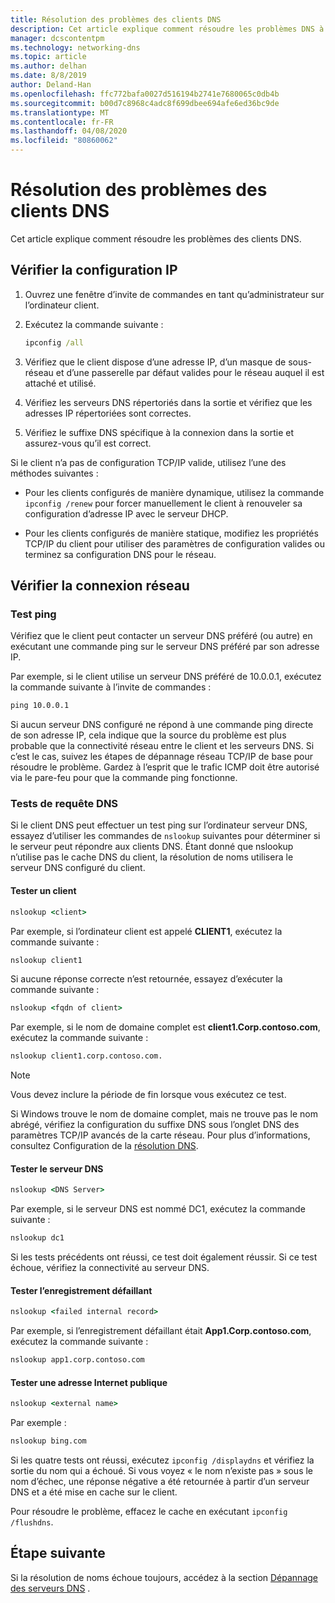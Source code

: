 ```yaml
---
title: Résolution des problèmes des clients DNS
description: Cet article explique comment résoudre les problèmes DNS à partir du côté client.
manager: dcscontentpm
ms.technology: networking-dns
ms.topic: article
ms.author: delhan
ms.date: 8/8/2019
author: Deland-Han
ms.openlocfilehash: ffc772bafa0027d516194b2741e7680065c0db4b
ms.sourcegitcommit: b00d7c8968c4adc8f699dbee694afe6ed36bc9de
ms.translationtype: MT
ms.contentlocale: fr-FR
ms.lasthandoff: 04/08/2020
ms.locfileid: "80860062"
---
```

# <a name="troubleshooting-dns-clients"></a>Résolution des problèmes des clients DNS

Cet article explique comment résoudre les problèmes des clients DNS.

## <a name="check-ip-configuration"></a>Vérifier la configuration IP

1. Ouvrez une fenêtre d’invite de commandes en tant qu’administrateur sur l’ordinateur client.

2. Exécutez la commande suivante :

   ```cmd
   ipconfig /all
   ```

3. Vérifiez que le client dispose d’une adresse IP, d’un masque de sous-réseau et d’une passerelle par défaut valides pour le réseau auquel il est attaché et utilisé.

4. Vérifiez les serveurs DNS répertoriés dans la sortie et vérifiez que les adresses IP répertoriées sont correctes.

5. Vérifiez le suffixe DNS spécifique à la connexion dans la sortie et assurez-vous qu’il est correct.

Si le client n’a pas de configuration TCP/IP valide, utilisez l’une des méthodes suivantes :

* Pour les clients configurés de manière dynamique, utilisez la commande `ipconfig /renew` pour forcer manuellement le client à renouveler sa configuration d’adresse IP avec le serveur DHCP.

* Pour les clients configurés de manière statique, modifiez les propriétés TCP/IP du client pour utiliser des paramètres de configuration valides ou terminez sa configuration DNS pour le réseau.

## <a name="check-network-connection"></a>Vérifier la connexion réseau

### <a name="ping-test"></a>Test ping

Vérifiez que le client peut contacter un serveur DNS préféré (ou autre) en exécutant une commande ping sur le serveur DNS préféré par son adresse IP.

Par exemple, si le client utilise un serveur DNS préféré de 10.0.0.1, exécutez la commande suivante à l’invite de commandes :

```cmd
ping 10.0.0.1
```

Si aucun serveur DNS configuré ne répond à une commande ping directe de son adresse IP, cela indique que la source du problème est plus probable que la connectivité réseau entre le client et les serveurs DNS. Si c’est le cas, suivez les étapes de dépannage réseau TCP/IP de base pour résoudre le problème. Gardez à l’esprit que le trafic ICMP doit être autorisé via le pare-feu pour que la commande ping fonctionne.

### <a name="dns-query-tests"></a>Tests de requête DNS

Si le client DNS peut effectuer un test ping sur l’ordinateur serveur DNS, essayez d’utiliser les commandes de `nslookup` suivantes pour déterminer si le serveur peut répondre aux clients DNS. Étant donné que nslookup n’utilise pas le cache DNS du client, la résolution de noms utilisera le serveur DNS configuré du client.

#### <a name="test-a-client"></a>Tester un client

```cmd
nslookup <client>
```
  
Par exemple, si l’ordinateur client est appelé **CLIENT1**, exécutez la commande suivante :
  
```cmd
nslookup client1
```
  
Si aucune réponse correcte n’est retournée, essayez d’exécuter la commande suivante :
  
```cmd
nslookup <fqdn of client>
```
  
Par exemple, si le nom de domaine complet est **client1.Corp.contoso.com**, exécutez la commande suivante :

```cmd
nslookup client1.corp.contoso.com.
```

> [!NOTE]
> Vous devez inclure la période de fin lorsque vous exécutez ce test.

Si Windows trouve le nom de domaine complet, mais ne trouve pas le nom abrégé, vérifiez la configuration du suffixe DNS sous l’onglet DNS des paramètres TCP/IP avancés de la carte réseau. Pour plus d’informations, consultez Configuration de la [résolution DNS](https://docs.microsoft.com/previous-versions/tn-archive/dd163570(v=technet.10)#configuring-dns-resolution).

#### <a name="test-the-dns-server"></a>Tester le serveur DNS

```cmd
nslookup <DNS Server>
```

Par exemple, si le serveur DNS est nommé DC1, exécutez la commande suivante :

```cmd
nslookup dc1
```
Si les tests précédents ont réussi, ce test doit également réussir. Si ce test échoue, vérifiez la connectivité au serveur DNS.

#### <a name="test-the-failing-record"></a>Tester l’enregistrement défaillant

```cmd
nslookup <failed internal record>
```

Par exemple, si l’enregistrement défaillant était **App1.Corp.contoso.com**, exécutez la commande suivante :

```cmd
nslookup app1.corp.contoso.com
```

#### <a name="test-a-public-internet-address"></a>Tester une adresse Internet publique

```cmd
nslookup <external name>
```

Par exemple : 
```cmd
nslookup bing.com
```

Si les quatre tests ont réussi, exécutez `ipconfig /displaydns` et vérifiez la sortie du nom qui a échoué. Si vous voyez « le nom n’existe pas » sous le nom d’échec, une réponse négative a été retournée à partir d’un serveur DNS et a été mise en cache sur le client. 

Pour résoudre le problème, effacez le cache en exécutant `ipconfig /flushdns`.

## <a name="next-step"></a>Étape suivante

Si la résolution de noms échoue toujours, accédez à la section [Dépannage des serveurs DNS](troubleshoot-dns-server.md) .
